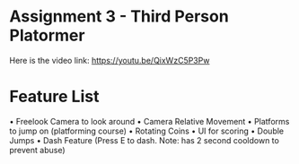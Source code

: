 # Assignment 3 - Third Person Platormer

Here is the video link: https://youtu.be/QixWzC5P3Pw

# Feature List
•	Freelook Camera to look around
•	Camera Relative Movement
•	Platforms to jump on (platforming course)
•	Rotating Coins
•	UI for scoring 
•	Double Jumps
•	Dash Feature (Press E to dash. Note: has 2 second cooldown to prevent abuse)
